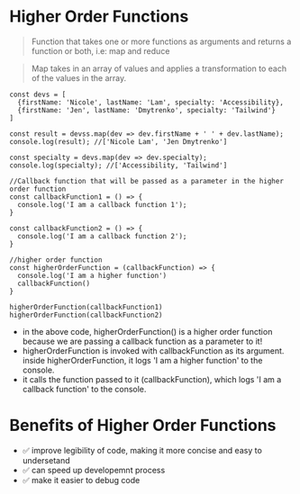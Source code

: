 # Higher Order Functions 
> Function that takes one or more functions as arguments and returns a function or both, i.e: map and reduce 

> Map takes in an array of values and applies a transformation to each of the values in the array.

```JS
const devs = [
  {firstName: 'Nicole', lastName: 'Lam', specialty: 'Accessibility}, 
  {firstName: 'Jen', lastName: 'Dmytrenko', specialty: 'Tailwind'}
]

const result = devss.map(dev => dev.firstName + ' ' + dev.lastName);
console.log(result); //['Nicole Lam', 'Jen Dmytrenko']

const specialty = devs.map(dev => dev.specialty);
console.log(specialty); //['Accessibility, 'Tailwind']

//Callback function that will be passed as a parameter in the higher order function 
const callbackFunction1 = () => {
  console.log('I am a callback function 1');
}

const callbackFunction2 = () => {
  console.log('I am a callback function 2');
}

//higher order function 
const higherOrderFunction = (callbackFunction) => {
  console.log('I am a higher function')
  callbackFunction()
}

higherOrderFunction(callbackFunction1)
higherOrderFunction(callbackFunction2)
```

- in the above code, higherOrderFunction() is a higher order function because we are passing a callback function as a parameter to it!
 - higherOrderFunction is invoked with callbackFunction as its argument. inside higherOrderFunction, it logs 'I am a higher function' to the console.
- it calls the function passed to it (callbackFunction), which logs 'I am a callback function' to the console.

# Benefits of Higher Order Functions  
- ✅ improve legibility of code, making it more concise and easy to undersetand 
- ✅ can speed up developemnt process 
- ✅ make it easier to debug code